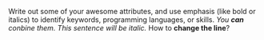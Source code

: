 Write out some of your awesome attributes, and use emphasis (like bold or italics) to identify keywords, programming languages, or skills.
_You **can** conbine them._
*This sentence will be italic.*
How to **change the line**?
